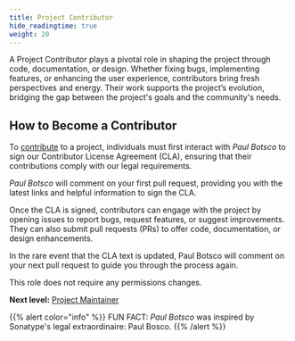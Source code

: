 ```yaml
---
title: Project Contributor
hide_readingtime: true
weight: 20
---
```


A Project Contributor plays a pivotal role in shaping the project through code, documentation, or design. Whether fixing bugs, implementing features, or enhancing the user experience, contributors bring fresh perspectives and energy. Their work supports the project’s evolution, bridging the gap between the project's goals and the community's needs.

## How to Become a Contributor

To [contribute](../contributing) to a project, individuals must first interact with _Paul Botsco_ to sign our Contributor License Agreement (CLA), ensuring that their contributions comply with our legal requirements.

_Paul Botsco_ will comment on your first pull request, providing you with the latest links and helpful information to sign the CLA.

Once the CLA is signed, contributors can engage with the project by opening issues to report bugs, request features, or suggest improvements. They can also submit pull requests (PRs) to offer code, documentation, or design enhancements.

In the rare event that the CLA text is updated, Paul Botsco will comment on your next pull request to guide you through the process again.

This role does not require any permissions changes.

**Next level:** [Project Maintainer](./maintainer.md)

{{% alert color="info" %}}
FUN FACT:  _Paul Botsco_ was inspired by Sonatype's legal extraordinaire: Paul Bosco.
{{% /alert %}}
